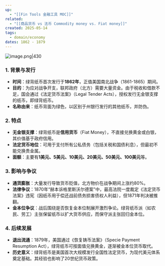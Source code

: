 ```yaml
---
up:
  - "[[Fin Tools 金融工具 MOC]]"
related:
  - "[[商品货币 vs 法币 Commodity money vs. Fiat money]]"
created: 2025-05-14
tags:
  - domain/economy
dates: 1862 - 1879
---
```



![image.png|430](https://s1.vika.cn/space/2025/05/14/ba82475d6a0d46c29956775b5ee838ca)

### **1. 背景与发行**

- **时间**：绿背纸币首次发行于**1862年**，正值美国南北战争（1861-1865）期间。
- **目的**：为应对战争开支，联邦政府（北方）需要大量资金。由于税收和借款不足，国会通过《法定货币法案》（Legal Tender Acts），授权发行无金银支撑的纸币，即绿背纸币。
- **名称由来**：纸币背面为绿色，以区别于州银行发行的其他纸币，并防伪。


### **2. 特点**

- **无金银支撑**：绿背纸币是**信用货币**（Fiat Money），不直接兑换黄金或白银，其价值基于政府信用。
- **法定货币地位**：可用于支付所有公私债务（包括关税和国债利息），但最初不能兑换贵金属。
- **面额**：主要有**1美元、5美元、10美元、20美元、50美元、100美元**等。

### **3. 影响与争议**

- **通货膨胀**：大量发行导致货币贬值，北方物价在战争期间上涨约80%。
- **法律争议**：1870年“赫本诉格里斯沃尔德案”中，最高法院一度裁定《法定货币法案》违宪（因纸币用于偿还战前债务损害债权人利益），但1871年判决被推翻。
- **金本位争议**：战后围绕是否恢复金本位制展开激烈争论。绿背纸币派（如农民、劳工）主张保留纸币以扩大货币供应，而保守派主张回归金本位。

### **4. 后续发展**

- **退出流通**：1879年，美国通过《恢复铸币法案》（Specie Payment Resumption Act），绿背纸币可按面值兑换黄金，逐渐被金本位货币取代。
- **历史意义**：绿背纸币是美国首次大规模发行全国性法定货币，为现代美元体系奠定基础。其经验也影响了20世纪货币政策。